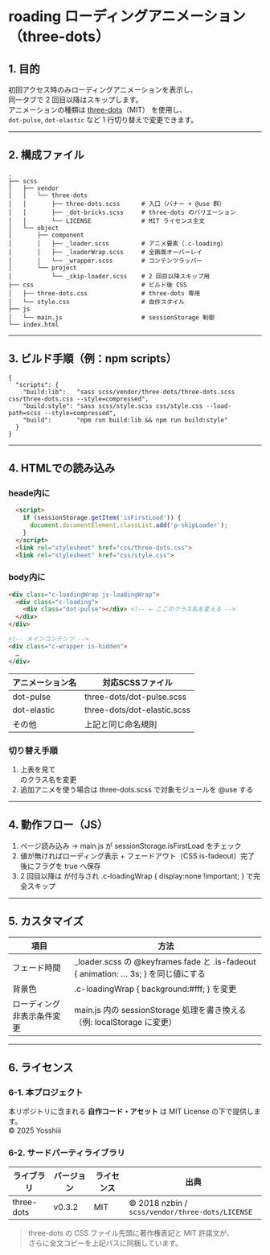 # roading ローディングアニメーション（three-dots）

## 1. 目的
初回アクセス時のみローディングアニメーションを表示し、  
同一タブで 2 回目以降はスキップします。  
アニメーションの種類は [three-dots](https://github.com/nzbin/three-dots)（MIT） を使用し、  
`dot-pulse`, `dot-elastic` など 1 行切り替えで変更できます。

---

## 2. 構成ファイル
```
.
├── scss
│   ├── vendor
│   │   └── three-dots
│   │       ├── three-dots.scss      # 入口（バナー + @use 群）
│   │       ├── _dot-bricks.scss     # three-dots のバリエーション
│   │       └── LICENSE              # MIT ライセンス全文
│   └── object
│       ├── component
│       │   ├── _loader.scss         # アニメ要素（.c-loading）
│       │   ├── _loaderWrap.scss     # 全画面オーバーレイ
│       │   └── _wrapper.scss        # コンテンツラッパー
│       └── project
│           └── _skip-loader.scss    # 2 回目以降スキップ用
├── css                              # ビルド後 CSS
│   ├── three-dots.css               # three-dots 専用
│   └── style.css                    # 自作スタイル
├── js
│   └── main.js                      # sessionStorage 制御
└── index.html
```

---

## 3. ビルド手順（例：npm scripts）

```jsonc
{
  "scripts": {
    "build:lib":   "sass scss/vendor/three-dots/three-dots.scss css/three-dots.css --style=compressed",
    "build:style": "sass scss/style.scss css/style.css --load-path=scss --style=compressed",
    "build":       "npm run build:lib && npm run build:style"
  }
}
```

---

## 4. HTMLでの読み込み
### heade内に
```html
  <script>
    if (sessionStorage.getItem('isFirstLoad')) {
      document.documentElement.classList.add('p-skipLoader');
    }
  </script>
  <link rel="stylesheet" href="css/three-dots.css">
  <link rel="stylesheet" href="css/style.css">
```

### body内に

```html
<div class="c-loadingWrap js-loadingWrap">
  <div class="c-loading">
    <div class="dot-pulse"></div> <!-- ← ここのクラス名を変える -->
  </div>
</div>

<!-- メインコンテンツ -->
<div class="c-wrapper is-hidden">
  …
</div>
```

| アニメーション名 | 対応SCSSファイル |
|---------------|----------------|
| dot-pulse | three-dots/dot-pulse.scss |
| dot-elastic | three-dots/dot-elastic.scss |
| その他 | 上記と同じ命名規則 |

### 切り替え手順
1.	上表を見て <div class="dot-◯◯"></div> のクラス名を変更
2.	追加アニメを使う場合は three-dots.scss で対象モジュールを @use する

---

## 4. 動作フロー（JS）
1.	ページ読み込み → main.js が sessionStorage.isFirstLoad をチェック
2.	値が無ければローディング表示 + フェードアウト（CSS is-fadeout）完了後にフラグを true へ保存
3.	2 回目以降は <html class="p-skipLoader"> が付与され .c-loadingWrap { display:none !important; } で完全スキップ

---

## 5. カスタマイズ
| 項目  | 方法   |
|------|-------|
| フェード時間 | _loader.scss の @keyframes fade と .is-fadeout { animation: … 3s; } を同じ値にする|
| 背景色      | .c-loadingWrap { background:#fff; } を変更
| ローディング非表示条件変更  | main.js 内の sessionStorage 処理を書き換える（例: localStorage に変更）|


---

## 6. ライセンス

### 6-1. 本プロジェクト
本リポジトリに含まれる **自作コード・アセット** は  MIT License の下で提供します。  
© 2025 Yosshiii

### 6-2. サードパーティライブラリ

| ライブラリ | バージョン | ライセンス | 出典 |
|------------|-----------|-----------|------|
| three-dots | v0.3.2 | MIT | © 2018 nzbin / `scss/vendor/three-dots/LICENSE` |

> three-dots の CSS ファイル先頭に著作権表記と MIT 許諾文が、  
> さらに全文コピーを上記パスに同梱しています。